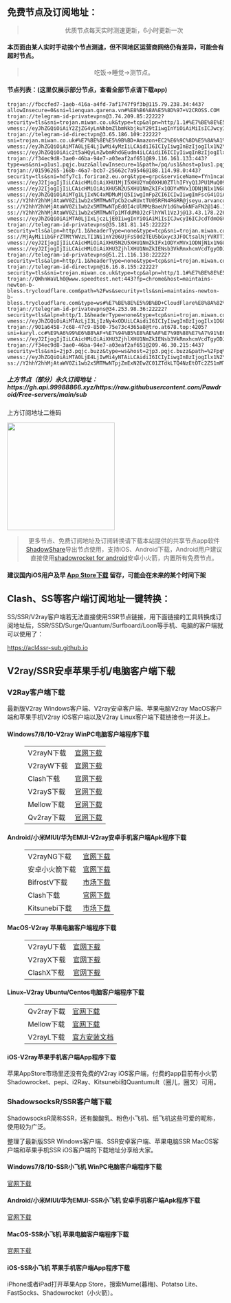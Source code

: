 
<h2>免费节点及订阅地址：</h2>
<blockquote>
<p style="text-align: center;">优质节点每天实时测速更新，6小时更新一次</p>
</blockquote>
<h4>本页面由某人实时手动挨个节点测速，但不同地区运营商网络仍有差异，可能会有超时节点。</h4>
<blockquote>
<p style="text-align: center;">吃饭->睡觉->测节点。</p>
</blockquote>
<h4>节点列表：(这里仅展示部分节点，查看全部节点请下载app)</h4>

```ss://Y2hhY2hhMjAtaWV0Zi1wb2x5MTMwNTpCb2cwRUxtTU05RFN4RGRR@series-a2-me.samanehha.co:443#%E7%BE%8E%E5%9B%BD+Amazon%E6%95%B0%E6%8D%AE%E4%B8%AD%E5%BF%83
trojan://fbccfed7-1aeb-416a-a4fd-7af1747f9f3b@115.79.238.34:443?allowInsecure=0&sni=lienquan.garena.vn#%E8%B6%8A%E5%8D%97+V2CROSS.COM
trojan://telegram-id-privatevpns@3.74.209.85:22222?security=tls&sni=trojan.miwan.co.uk&type=tcp&alpn=http/1.1#%E7%BE%8E%E5%9B%BD+Amazon+EC2%E6%9C%8D%E5%8A%A1%E5%99%A8
vmess://eyJhZGQiOiAiY2ZjZG4yLnNhbmZlbmNkbjkuY29tIiwgInYiOiAiMiIsICJwcyI6ICJcdTdmOGVcdTU2ZmQgQ2xvdWRGbGFyZVx1ODI4Mlx1NzBiOSIsICJwb3J0IjogMjA1MiwgImlkIjogImQwYTNlMDhhLWQyNmYtNDViZC1iYTNjLTYzODdmOTE4MjYzMyIsICJhaWQiOiAiMCIsICJuZXQiOiAid3MiLCAidHlwZSI6ICIiLCAiaG9zdCI6ICI3bkFpNzRqSnNnMS55b2ZuaGtmYy54eXoiLCAicGF0aCI6ICIvdmlkZW8vYzllZnhSQ2kiLCAidGxzIjogIiJ9
trojan://telegram-id-directvpn@3.65.186.109:22222?sni=trojan.miwan.co.uk#%E7%BE%8E%E5%9B%BD+Amazon+EC2%E6%9C%8D%E5%8A%A1%E5%99%A8
vmess://eyJhZGQiOiAiMTA0LjE4LjIwMi4yMzIiLCAidiI6ICIyIiwgInBzIjogIlx1N2Y4ZVx1NTZmZCBDbG91ZEZsYXJlXHU4MjgyXHU3MGI5IiwgInBvcnQiOiA4MCwgImlkIjogImIyYzNiMmQzLWMyMWMtNGEzMy1iNTVjLWRiNTg5ZDQ4NTQ4NyIsICJhaWQiOiAiMCIsICJuZXQiOiAid3MiLCAidHlwZSI6ICIiLCAiaG9zdCI6ICJ3b3JrZXItZmFsbGluZy1sZWFmLWRmMzQuZHRkYWN4amgud29ya2Vycy5kZXYiLCAicGF0aCI6ICIvdm1lc3MiLCAidGxzIjogIiJ9
vmess://eyJhZGQiOiAic2t5aHQyLnZwbmRhdGEudm4iLCAidiI6ICIyIiwgInBzIjogIlx1OGQ4YVx1NTM1NyBWMkNST1NTLkNPTSIsICJwb3J0IjogODAsICJpZCI6ICJmYmNjZmVkNy0xYWViLTQxNmEtYTRmZC03YWYxNzQ3ZjlmM2IiLCAiYWlkIjogIjAiLCAibmV0IjogIndzIiwgInR5cGUiOiAiIiwgImhvc3QiOiAibGllbnF1YW4uZ2FyZW5hLnZuIiwgInBhdGgiOiAiL1ZQTkRBVEEuVlBOIiwgInRscyI6ICIifQ==
trojan://f34ec9d8-3ae0-46ba-94e7-a03eaf2af651@89.116.161.133:443?type=ws&sni=p1us1.pqjc.buzz&allowInsecure=1&path=/pq/us1&host=p1us1.pqjc.buzz#%E7%AB%8B%E9%99%B6%E5%AE%9B+V2CROSS.COM
trojan://01596265-168b-46a7-bcb7-25662c7a9546@188.114.98.0:443?security=tls&sni=hdfy7c1.foriran2.eu.org&type=grpc&serviceName=fYn1ncaQMA1foaK1hpquM#%E5%B7%B4%E8%A5%BF%E5%9C%A3%E4%BF%9D%E7%BD%97+CloudFlare%E8%8A%82%E7%82%B9
vmess://eyJ2IjogIjIiLCAicHMiOiAiXHU1MjI5XHU2YmQ0XHU0ZTlhIFYyQ1JPU1MuQ09NIiwgImFkZCI6ICIxOTcuMjE1LjE0MC4yMzUiLCAicG9ydCI6ICI4MCIsICJ0eXBlIjogIm5vbmUiLCAiaWQiOiAiZjIxYmNkYjYtNWRjNi00YzRiLTlhMzQtM2IxODVmNjc0N2M0IiwgImFpZCI6ICIwIiwgIm5ldCI6ICJ3cyIsICJwYXRoIjogIi9AZm9yd2FyZHYycmF5IiwgImhvc3QiOiAidGFieWFuMjA1LnNlcnZlZnRwLmNvbSIsICJ0bHMiOiAiIn0=
vmess://eyJ2IjogIjIiLCAicHMiOiAiXHU5N2U5XHU1NmZkIFx1ODYxMVx1ODNjN1x1NGUzYlx1NjczYUJHUFx1NjU3MFx1NjM2ZVx1NGUyZFx1NWZjMyIsICJhZGQiOiAiMTAzLjIxNC42OC41NyIsICJwb3J0IjogIjEwMDAxIiwgInR5cGUiOiAibm9uZSIsICJpZCI6ICJlYmNhNWY2OC1iZjU5LTQwODEtZTY1OC1mMTU4ODM5YzJmNWMiLCAiYWlkIjogIjAiLCAibmV0IjogInRjcCIsICJwYXRoIjogIi8iLCAiaG9zdCI6ICIiLCAidGxzIjogInRscyJ9
vmess://eyJhZGQiOiAiMTg1LjIxNC4xMDMuMjQ5IiwgImFpZCI6ICIwIiwgImFscG4iOiAiIiwgImZwIjogIiIsICJob3N0IjogImNhY2hlLWhrLTEuY24tZGIudG9wIiwgImlkIjogImUwOTZiMTRlLWI3NDYtM2RkYS1iYzk1LWE0MzViNGIyYWNlYiIsICJuZXQiOiAid3MiLCAicGF0aCI6ICIvZGIwMCIsICJwb3J0IjogIjgwMDIiLCAicHMiOiAiXHU4OTdmXHU3M2VkXHU3MjU5IFYyQ1JPU1MuQ09NIiwgInNjeSI6ICJhdXRvIiwgInNuaSI6ICIiLCAidGxzIjogIiIsICJ0eXBlIjogIiIsICJ2IjogIjIifQ==
ss://Y2hhY2hhMjAtaWV0Zi1wb2x5MTMwNTpCb2cwRUxtTU05RFN4RGRR@jseyu.arvancode.eu.Org:443#%E7%BE%8E%E5%9B%BD+Amazon%E6%95%B0%E6%8D%AE%E4%B8%AD%E5%BF%83
ss://Y2hhY2hhMjAtaWV0Zi1wb2x5MTMwNTpEd0I4cUlMMzBaeUY1dGhwbkNFaFN2@146.190.237.193:55362#%E7%BE%8E%E5%9B%BD+V2CROSS.COM
ss://Y2hhY2hhMjAtaWV0Zi1wb2x5MTMwNTp1MTdUM0J2cFlhYWl1VzJj@13.43.178.226:443#%E7%BE%8E%E5%9B%BD+Amazon%E6%95%B0%E6%8D%AE%E4%B8%AD%E5%BF%83
vmess://eyJhZGQiOiAiMTA0LjIxLjczLjE0IiwgInYiOiAiMiIsICJwcyI6ICJcdTdmOGVcdTU2ZmQgQ2xvdWRGbGFyZVx1ODI4Mlx1NzBiOSIsICJwb3J0IjogODg4MCwgImlkIjogIjQ1ZjYzZTkyLWY3ODItNGNhYy04NGI4LWU2MWNiNWE1YmZkMCIsICJhaWQiOiAiMCIsICJuZXQiOiAid3MiLCAidHlwZSI6ICIiLCAiaG9zdCI6ICJ5YWdob29iNTVmcmVlbm9kZXMucmVwYWNvNjk0Mzc0MDMud29ya2Vycy5kZXYiLCAicGF0aCI6ICIvYWRlbmMzNS5maXhlZGxmb2F0LnRvcC9saW5rd3MiLCAidGxzIjogIiJ9
trojan://telegram-id-privatevpns@35.181.81.145:22222?security=tls&alpn=http/1.1&headerType=none&type=tcp&sni=trojan.miwan.co.uk#%E6%B3%95%E5%9B%BD+%E5%B7%B4%E9%BB%8EAmazon%E6%95%B0%E6%8D%AE%E4%B8%AD%E5%BF%83
ss://MjAyMi1ibGFrZTMtYWVzLTI1Ni1nY206UjFsS0d2TEU5bGxyc3JFOCtsalNjYVRTT1BUWnozTFpHYXZuOU8zWHBoVT06RVhtQVNicHh3b2huOTN4aHQzM21ZcG8vZnltWHlUS3JtM3Y0RERNTFo4RT0=@149.40.62.114:443#%E7%BE%8E%E5%9B%BD+V2CROSS.COM
vmess://eyJ2IjogIjIiLCAicHMiOiAiXHU5N2U5XHU1NmZkIFx1ODYxMVx1ODNjN1x1NGUzYlx1NjczYUJHUFx1NjU3MFx1NjM2ZVx1NGUyZFx1NWZjMyIsICJhZGQiOiAiMTAzLjIxNC42OC41NyIsICJwb3J0IjogIjEwMDAxIiwgImFpZCI6IDAsICJzY3kiOiAiYXV0byIsICJuZXQiOiAidGNwIiwgInR5cGUiOiAibm9uZSIsICJ0bHMiOiAidGxzIiwgImlkIjogImViY2E1ZjY4LWJmNTktNDA4MS1lNjU4LWYxNTg4MzljMmY1YyJ9
vmess://eyJ2IjogIjIiLCAicHMiOiAiXHU3ZjhlXHU1NmZkIENsb3VkRmxhcmVcdTgyODJcdTcwYjkiLCAiYWRkIjogIjEwNC4xNy4yNS4xIiwgInBvcnQiOiAiODAiLCAidHlwZSI6ICJub25lIiwgImlkIjogImQ2NjY0NTE4LWM4ZTEtNDJjZi1mMmMxLWQzM2RjYzAxYThhNiIsICJhaWQiOiAiMCIsICJuZXQiOiAid3MiLCAicGF0aCI6ICIvIiwgImhvc3QiOiAic2d2cG4uY2F0bmlwYmFsbHMuZ2F5IiwgInRscyI6ICIifQ==
trojan://telegram-id-privatevpns@51.21.116.138:22222?security=tls&alpn=http/1.1&headerType=none&type=tcp&sni=trojan.miwan.co.uk#%E8%8B%B1%E5%9B%BD+%E7%A4%BE%E4%BC%9A%E4%BF%9D%E9%99%A9%E5%AE%89%E5%85%A8%E9%83%A8
trojan://telegram-id-directvpn@16.16.8.155:22222?security=tls&sni=trojan.miwan.co.uk&type=tcp&alpn=http/1.1#%E7%BE%8E%E5%9B%BD+%E6%83%A0%E6%99%AE%E5%85%AC%E5%8F%B8
trojan://QWhnWaVLh0@www.speedtest.net:443?fp=chrome&host=maintains-newton-b-bless.trycloudflare.com&path=%2Fws&security=tls&sni=maintains-newton-b-bless.trycloudflare.com&type=ws#%E7%BE%8E%E5%9B%BD+CloudFlare%E8%8A%82%E7%82%B9
trojan://telegram-id-privatevpns@34.253.98.36:22222?security=tls&alpn=http/1.1&headerType=none&type=tcp&sni=trojan.miwan.co.uk#%E7%88%B1%E5%B0%94%E5%85%B0+%E9%83%BD%E6%9F%8F%E6%9E%97Amazon%E6%95%B0%E6%8D%AE%E4%B8%AD%E5%BF%83
vmess://eyJhZGQiOiAiMTAzLjI3LjIzNy4xODUiLCAidiI6ICIyIiwgInBzIjogIlx1OGQ4YVx1NTM1NyBWMkNST1NTLkNPTSIsICJwb3J0IjogODAsICJpZCI6ICI2N2Q1Mjk2ZS1hMmVlLTRhOWYtODllNi0zNjVkYTU0MGM1NWQiLCAiYWlkIjogIjAiLCAibmV0IjogIndzIiwgInR5cGUiOiAiIiwgImhvc3QiOiAidm4yLjRnY2hpbGwuY29tIiwgInBhdGgiOiAiLzRnY2hpbGwuY29tIiwgInRscyI6ICIifQ==
trojan://901a6458-7c68-47c9-8500-75e73c4365a8@tro.at678.top:4205?sni=karyl.cc#%E9%A6%99%E6%B8%AF+%E7%94%B5%E8%AE%AF%E7%9B%88%E7%A7%91%E6%9C%89%E9%99%90%E5%85%AC%E5%8F%B8
vmess://eyJ2IjogIjIiLCAicHMiOiAiXHU3ZjhlXHU1NmZkIENsb3VkRmxhcmVcdTgyODJcdTcwYjkiLCAiYWRkIjogImNmLm9wZW54YWkubGluayIsICJwb3J0IjogIjgwODAiLCAiYWlkIjogMCwgInNjeSI6ICJhdXRvIiwgIm5ldCI6ICJ3cyIsICJ0eXBlIjogIm5vbmUiLCAidGxzIjogIiIsICJpZCI6ICI3YjZkZGZmNC04ZjE4LTRlMjctZGU4Mi1hMzNjZmVlYmZhMDEiLCAic25pIjogIiIsICJob3N0IjogImV1NS5vcGVueGFpLmxpbmsiLCAicGF0aCI6ICIvP2VkPTIwNDgifQ==
trojan://f34ec9d8-3ae0-46ba-94e7-a03eaf2af651@209.46.30.215:443?security=tls&sni=2jp3.pqjc.buzz&type=ws&host=2jp3.pqjc.buzz&path=%2Fpq%2Fjp3#%E7%BE%8E%E5%9B%BD+V2CROSS.COM
vmess://eyJhZGQiOiAiMTA0LjE4LjIwMi4yNTAiLCAidiI6ICIyIiwgInBzIjogIlx1N2Y4ZVx1NTZmZCBDbG91ZEZsYXJlXHU4MjgyXHU3MGI5IiwgInBvcnQiOiAyMDgyLCAiaWQiOiAiMDNmY2M2MTgtYjkzZC02Nzk2LTZhZWQtOGEzOGM5NzVkNTgxIiwgImFpZCI6ICIwIiwgIm5ldCI6ICJ3cyIsICJ0eXBlIjogIiIsICJob3N0IjogImVyZmFubmV3ZnJlZW5vZGVzLnZkbW1zd3l6bXppZ29udm5qazQ0My53b3JrZXJzLmRldiIsICJwYXRoIjogIi9uaW5hLmJvbmQvbGlua3Z3cyIsICJ0bHMiOiAiIn0=
ss://Y2hhY2hhMjAtaWV0Zi1wb2x5MTMwNTpjZmExN2EwZC01ZTdkLTQ4NzEtOTc2ZS1mMTE2ZTA4MTgxMjM=@service.ouluyun9803.com:21003#%E5%B9%BF%E4%B8%9C%E7%9C%81%E5%B9%BF%E5%B7%9E%E5%B8%82+%E7%A7%BB%E5%8A%A8
```
<h5>上方节点（部分）永久订阅地址：https://gh.api.99988866.xyz/https://raw.githubusercontent.com/Pawdroid/Free-servers/main/sub</h5>
<p>上方订阅地址二维码</p>
<img src='https://raw.githubusercontent.com/Pawdroid/Free-servers/main/sub.png' width=250 height=250>
<blockquote style='text-align: center;'>更多节点、免费订阅地址及订阅转换请下载本站提供的共享节点app软件<a href='https://shadowsharing.com'>ShadowShare</a>导出节点使用，支持iOS、Android下载，Android用户建议直接使用<a href='https://github.com/Pawdroid/shadowrocket_for_android'>shadowrocket for android</a>安卓小火箭，内置所有免费节点。</blockquote>
<h4>建议国内iOS用户及早 <a href='https://apps.apple.com/cn/app/shadowshare/id1612647259'>App Store下载</a> 留存，可能会在未来的某个时间下架</h4>

<div class="nv-content-wrap entry-content">
<h2>Clash、SS等客户端订阅地址一键转换：</h2>
<p>SS/SSR/V2ray客户端若无法直接使用SSR节点链接，用下面链接的工具转换成订阅地址后，SSR/SSD/Surge/Quantum/Surfboard/Loon等手机、电脑的客户端就可以使用了：</p>
<p><a href="https://acl4ssr-sub.github.io" target="_blank" rel="noreferrer noopener nofollow">https://acl4ssr-sub.github.io</a></p>
<h2>V2ray/SSR安卓苹果手机/电脑客户端下载</h2>
<h3>V2Ray客户端下载</h3>
<p>最新版V2ray Windows客户端、V2ray安卓客户端、苹果电脑V2ray MacOS客户端和苹果手机V2ray iOS客户端以及V2ray Linux客户端下载链接也一并送上。</p>
<h4>Windows7/8/10-<strong>V2ray WinPC电脑客户端</strong>程序下载</h4>
<figure class="wp-block-table alignwide is-style-stripes"><table><tbody><tr><td>V2rayN下载</td><td><a href="https://github.com/2dust/v2rayN/releases" target="_blank" rel="noreferrer noopener">官网下载</a></td></tr><tr><td>V2rayW下载</td><td><a href="https://github.com/Cenmrev/V2RayW/releases" target="_blank" rel="noreferrer noopener">官网下载</a></td></tr><tr><td>Clash下载</td><td><a href="https://github.com/Fndroid/clash_for_windows_pkg/releases" target="_blank" rel="noreferrer noopener">官网下载</a></td></tr><tr><td>V2rayS下载</td><td><a href="https://github.com/Shinlor/V2RayS/releases" target="_blank" rel="noreferrer noopener">官网下载</a></td></tr><tr><td>Mellow下载</td><td><a href="https://github.com/mellow-io/mellow/releases" target="_blank" rel="noreferrer noopener">官网下载</a></td></tr><tr><td>Qv2ray下载</td><td><a href="https://github.com/Qv2ray/Qv2ray" target="_blank" rel="noreferrer noopener">官网下载</a></td></tr></tbody></table></figure>
<h4><strong>Android/小米MIUI/华为EMUI-V2ray安卓手机客户端</strong>Apk程序下载</h4>
<figure class="wp-block-table alignwide is-style-stripes"><table><tbody><tr><td>V2rayNG下载</td><td><a href="https://github.com/2dust/v2rayNG/releases" target="_blank" rel="noreferrer noopener">官网下载</a></td></tr><tr><td>安卓小火箭下载</td><td><a href="https://github.com/Pawdroid/shadowrocket_for_android/releases" target="_blank" rel="noreferrer noopener">官网下载</a></td></tr><tr><td>BifrostV下载</td><td><a rel="noreferrer noopener" href="https://www.appsapk.com/downloading/latest/com.github.dawndiy.bifrostv-0.6.8.apk" target="_blank">市场下载</a></td></tr><tr><td>Clash下载</td><td><a href="https://github.com/Kr328/ClashForAndroid/releases" target="_blank" rel="noreferrer noopener">官网下载</a></td></tr><tr><td>Kitsunebi下载</td><td><a rel="noreferrer noopener" href="https://apkpure.com/kitsunebi/fun.kitsunebi.kitsunebi4android" target="_blank">市场下载</a></td></tr></tbody></table></figure>
<h4><strong>MacOS-V2ray <strong>苹果电脑</strong>客户端</strong>程序下载</h4>
<figure class="wp-block-table alignwide is-style-stripes"><table><tbody><tr><td>V2rayU下载</td><td><a href="https://github.com/yanue/V2rayU/releases" target="_blank" rel="noreferrer noopener">官网下载</a></td></tr><tr><td>V2rayX下载</td><td><a href="https://github.com/Cenmrev/V2RayX/releases" target="_blank" rel="noreferrer noopener">官网下载</a></td></tr><tr><td>ClashX下载</td><td><a href="https://github.com/yichengchen/clashX/releases" target="_blank" rel="noreferrer noopener">官网下载</a></td></tr></tbody></table></figure>
<h4><strong>Linux</strong>–<strong>V2ray Ubuntu/Centos电脑客户端</strong>程序下载</h4>
<figure class="wp-block-table alignwide is-style-stripes"><table><tbody><tr><td>Qv2ray下载</td><td><a href="https://github.com/Qv2ray/Qv2ray" target="_blank" rel="noreferrer noopener">官网下载</a></td></tr><tr><td>Mellow下载</td><td><a href="https://github.com/mellow-io/mellow/releases" target="_blank" rel="noreferrer noopener">官网下载</a></td></tr><tr><td>V2rayL下载</td><td><a rel="noreferrer noopener" href="https://github.com/jiangxufeng/v2rayL" target="_blank">官方安装文档</a></td></tr></tbody></table></figure>
<h4>iOS-<strong>V2ray苹果<strong>手机客户端</strong>App程序</strong>下载</h4>
<p>苹果AppStore市场里还没有免费的V2ray iOS客户端，付费的app目前有小火箭Shadowrocket、pepi、i2Ray、Kitsunebi和Quantumult（圈儿，圈叉）可用。</p>
<h3>ShadowsocksR/SSR客户端下载</h3>
<p>ShadowsocksR简称SSR，还有酸酸乳、粉色小飞机、纸飞机这些可爱的昵称，使用较为广泛。</p>
<p>整理了最新版SSR Windows客户端、SSR安卓客户端、苹果电脑SSR MacOS客户端和苹果手机SSR iOS客户端的下载地址分享给大家。</p>
<h4><strong>Windows7/8/10-<strong>SSR小飞机 WinPC电脑客户端</strong>程序下载</strong></h4>
<p><a rel="noreferrer noopener" href="https://github.com/shadowsocksrr/shadowsocksr-csharp/releases" target="_blank">官网下载</a></p>
<h4><strong><strong>Android/小米MIUI/华为EMUI-SSR小飞机 安卓手机客户端</strong>Apk程序下载</strong></h4>
<p><a rel="noreferrer noopener" href="https://github.com/shadowsocksrr/shadowsocksr-android/releases" target="_blank">官网下载</a></p>
<h4><strong><strong>MacOS-SSR小飞机 苹果电脑客户端</strong>程序下载</strong></h4>
<p><a href="https://github.com/qinyuhang/ShadowsocksX-NG-R/releases" target="_blank" rel="noreferrer noopener">官网下载</a></p>
<h4><strong>iOS-<strong>SSR小飞机 苹果手机客户端App程序</strong></strong>下载</h4>
<p>iPhone或者iPad打开苹果App Store，搜索Mume(暮梅)、Potatso Lite、FastSocks、Shadowrocket（小火箭）。</p>
